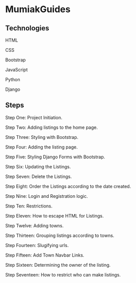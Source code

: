 # MumiakGuides

## Technologies

HTML

CSS

Bootstrap

JavaScript

Python

Django

## Steps

Step One: Project Initiation.

Step Two: Adding listings to the home page.

Step Three: Styling with Bootstrap.

Step Four: Adding the listing page.

Step Five: Styling Django Forms with Bootstrap.

Step Six: Updating the Listings.

Step Seven: Delete the Listings.

Step Eight: Order the Listings according to the date created.

Step Nine: Login and Registration logic.

Step Ten: Restrictions.

Step Eleven: How to escape HTML for Listings.

Step Twelve: Adding towns.

Step Thirteen: Grouping listings according to towns.

Step Fourteen: Slugifying urls.

Step Fifteen: Add Town Navbar Links.

Step Sixteen: Determining the owner of the listing.

Step Seventeen: How to restrict who can make listings.
